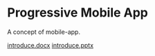 # Progressive Mobile App

A concept of mobile-app. 

[introduce.docx](introduce.docx)
[introduce.pptx](introduce.pptx)

